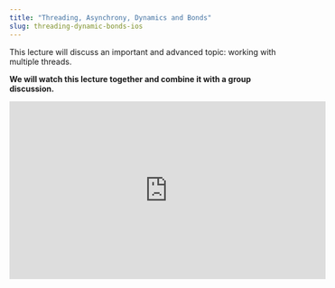 ```yaml
---
title: "Threading, Asynchrony, Dynamics and Bonds"
slug: threading-dynamic-bonds-ios
---
```


This lecture will discuss an important and advanced topic: working with multiple threads.

**We will watch this lecture together and combine it with a group discussion.**

<iframe width="560" height="315" src="https://www.youtube.com/embed/M6CqVoz1tUo" frameborder="0" allowfullscreen></iframe>


